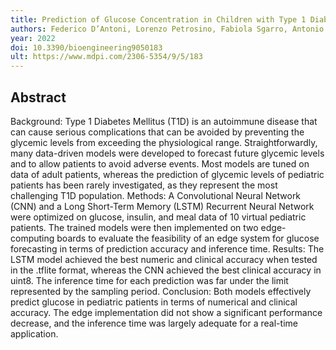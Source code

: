 ```yaml
---
title: Prediction of Glucose Concentration in Children with Type 1 Diabetes Using Neural Networks: An Edge Computing Application
authors: Federico D’Antoni, Lorenzo Petrosino, Fabiola Sgarro, Antonio Pagano, Luca Vollero, Vincenzo Piemonte, Mario Merone
year: 2022
doi: 10.3390/bioengineering9050183
ult: https://www.mdpi.com/2306-5354/9/5/183
---
```

## Abstract
Background: Type 1 Diabetes Mellitus (T1D) is an autoimmune disease that can cause serious complications that can be avoided by preventing the glycemic levels from exceeding the physiological range. Straightforwardly, many data-driven models were developed to forecast future glycemic levels and to allow patients to avoid adverse events. Most models are tuned on data of adult patients, whereas the prediction of glycemic levels of pediatric patients has been rarely investigated, as they represent the most challenging T1D population. Methods: A Convolutional Neural Network (CNN) and a Long Short-Term Memory (LSTM) Recurrent Neural Network were optimized on glucose, insulin, and meal data of 10 virtual pediatric patients. The trained models were then implemented on two edge-computing boards to evaluate the feasibility of an edge system for glucose forecasting in terms of prediction accuracy and inference time. Results: The LSTM model achieved the best numeric and clinical accuracy when tested in the .tflite format, whereas the CNN achieved the best clinical accuracy in uint8. The inference time for each prediction was far under the limit represented by the sampling period. Conclusion: Both models effectively predict glucose in pediatric patients in terms of numerical and clinical accuracy. The edge implementation did not show a significant performance decrease, and the inference time was largely adequate for a real-time application.
